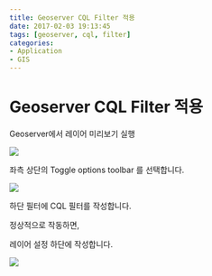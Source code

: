 ```yaml
---
title: Geoserver CQL Filter 적용
date: 2017-02-03 19:13:45
tags: [geoserver, cql, filter]
categories:
- Application
- GIS
---
```


# Geoserver CQL Filter 적용

Geoserver에서 레이어 미리보기 실행

![](https://goo.gl/7A8SNt)

좌측 상단의 Toggle options toolbar 를 선택합니다.

![](https://goo.gl/MjS1Nl)

하단 필터에 CQL 필터를 작성합니다.

정상적으로 작동하면,

레이어 설정 하단에 작성합니다.

![](https://goo.gl/Nc9No2)
